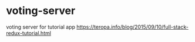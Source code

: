 # voting-server
voting server for tutorial app
https://teropa.info/blog/2015/09/10/full-stack-redux-tutorial.html
